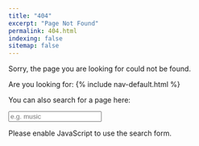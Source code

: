 ```yaml
---
title: "404"
excerpt: "Page Not Found"
permalink: 404.html
indexing: false
sitemap: false
---
```


Sorry, the page you are looking for could not be found.

Are you looking for:
{% include nav-default.html %}

You can also search for a page here:
<div class="form  form--search">
	<form id="contact-form" action="">
		<label class="label" for="search"></label>
		<input class="input" id="search" type="search" name="search" placeholder="e.g. music" autocomplete="off" />
		
<ul class="list  list--results" id="list">
<!-- results go here -->
</ul>
</form>
</div>

<script type="text/javascript" src="{{ "/assets/scripts/fetch.js" | relative_url }}"></script>
<script type="text/javascript">
	const endpoint = '{{ "/assets/search.json" | relative_url }}';
	
	const pages = [];
	
	fetch(endpoint)
	.then(blob => blob.json())
	.then(data => pages.push(...data))
	
	function findResults(termToMatch, pages) {
		return pages.filter(item => {
			const regex = new RegExp(termToMatch, 'gi');
			return item.title.match(regex) || item.content.match(regex);
		});
	}
	
	function displayResults() {
		const resultsArray = findResults(this.value, pages);
		const html = resultsArray.map(item => {
			return `
		<li class="item  item--result">
			<article class="article  typeset">
				<h4><a href="${item.url}">${item.title}</a></h4>
				<p>${item.excerpt}</p>
			</article>
		</li>`;
		}).join('');
		if ((resultsArray.length == 0) || (this.value == '')) {
			resultsList.innerHTML = `<p>Sorry, nothing was found</p>`;
		} else {
			resultsList.innerHTML = html;
		}
	}
	
	const field = document.querySelector('#search');
	const resultsList = document.querySelector('#list');
	
	field.addEventListener('keyup', displayResults);
	
	field.addEventListener('keydown', function(event) {
		if (event.key === 'Enter') {
			event.preventDefault();
		}
	});
</script>
<noscript>Please enable JavaScript to use the search form.</noscript>
